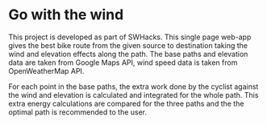 # Go with the wind

This project is developed as part of SWHacks. This single page web-app gives the best bike route from the given source to destination taking the wind and elevation effects along the path. The base paths and elevation data are taken from Google Maps API, wind speed data is taken from OpenWeatherMap API.

For each point in the base paths, the extra work done by the cyclist against the wind and elevation is calculated and integrated for the whole path. This extra energy calculations are compared for the three paths and the the optimal path is recommended to the user.
